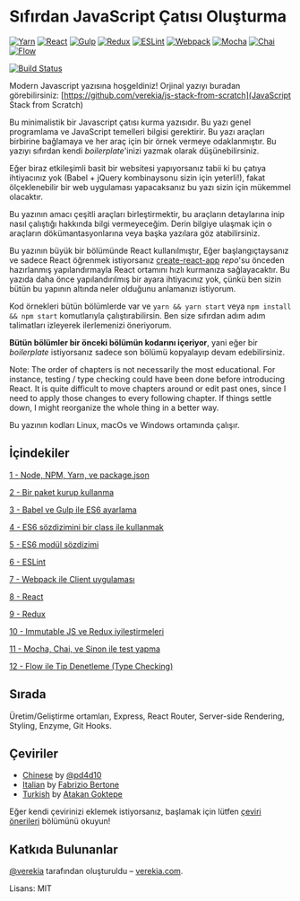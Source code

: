 # Sıfırdan JavaScript Çatısı Oluşturma

[![Yarn](/img/yarn.png)](https://yarnpkg.com/)
[![React](/img/react.png)](https://facebook.github.io/react/)
[![Gulp](/img/gulp.png)](http://gulpjs.com/)
[![Redux](/img/redux.png)](http://redux.js.org/)
[![ESLint](/img/eslint.png)](http://eslint.org/)
[![Webpack](/img/webpack.png)](https://webpack.github.io/)
[![Mocha](/img/mocha.png)](https://mochajs.org/)
[![Chai](/img/chai.png)](http://chaijs.com/)
[![Flow](/img/flow.png)](https://flowtype.org/)

[![Build Status](https://travis-ci.org/verekia/js-stack-from-scratch.svg?branch=master)](https://travis-ci.org/verekia/js-stack-from-scratch)

Modern Javascript yazısına hoşgeldiniz! Orjinal yazıyı buradan görebilirsiniz: [https://github.com/verekia/js-stack-from-scratch](JavaScript Stack from Scratch)

Bu minimalistik bir Javascript çatısı kurma yazısıdır. Bu yazı genel programlama ve JavaScript temelleri bilgisi gerektirir. Bu yazı araçları birbirine bağlamaya ve her araç için bir örnek vermeye odaklanmıştır. Bu yazıyı sıfırdan kendi *boilerplate*'inizi yazmak olarak düşünebilirsiniz.

Eğer biraz etkileşimli basit bir websitesi yapıyorsanız tabii ki bu çatıya ihtiyacınız yok (Babel + jQuery kombinaysonu sizin için yeterli!), fakat ölçeklenebilir bir web uygulaması yapacaksanız bu yazı sizin için mükemmel olacaktır.

Bu yazının amacı çeşitli araçları birleştirmektir, bu araçların detaylarına inip nasıl çalıştığı hakkında bilgi vermeyeceğim. Derin bilgiye ulaşmak için o araçların dökümantasyonlarına veya başka yazılara göz atabilirsiniz. 

Bu yazının büyük bir bölümünde React kullanılmıştır, Eğer başlangıçtaysanız ve sadece React öğrenmek istiyorsanız [create-react-app](https://github.com/facebookincubator/create-react-app) *repo*'su önceden hazırlanmış yapılandırmayla React ortamını hızlı kurmanıza sağlayacaktır. Bu yazıda daha önce yapılandırılmış bir ayara ihtiyacınız yok, çünkü ben sizin bütün bu yapının altında neler olduğunu anlamanızı istiyorum.

Kod örnekleri bütün bölümlerde var ve `yarn && yarn start` veya `npm install && npm start` komutlarıyla çalıştırabilirsin. Ben size sıfırdan adım adım talimatları izleyerek ilerlemenizi öneriyorum.

**Bütün bölümler bir önceki bölümün kodarını içeriyor**, yani eğer bir *boilerplate* istiyorsanız sadece son bölümü kopyalayıp devam edebilirsiniz. 

Note: The order of chapters is not necessarily the most educational. For instance, testing / type checking could have been done before introducing React. It is quite difficult to move chapters around or edit past ones, since I need to apply those changes to every following chapter. If things settle down, I might reorganize the whole thing in a better way.

Bu yazının kodları Linux, macOs ve Windows ortamında çalışır.

## İçindekiler

[1 - Node, NPM, Yarn, ve package.json](/tutorial/1-node-npm-yarn-package-json)

[2 - Bir paket kurup kullanma](/tutorial/2-packages)

[3 - Babel ve Gulp ile ES6 ayarlama](/tutorial/3-es6-babel-gulp)

[4 - ES6 sözdizimini bir class ile kullanmak](/tutorial/4-es6-syntax-class)

[5 - ES6 modül sözdizimi](/tutorial/5-es6-modules-syntax)

[6 - ESLint](/tutorial/6-eslint)

[7 - Webpack ile Client uygulaması](/tutorial/7-client-webpack)

[8 - React](/tutorial/8-react)

[9 - Redux](/tutorial/9-redux)

[10 - Immutable JS ve Redux iyileştirmeleri](/tutorial/10-immutable-redux-improvements)

[11 - Mocha, Chai, ve Sinon ile test yapma](/tutorial/11-testing-mocha-chai-sinon)

[12 - Flow ile Tip Denetleme (Type Checking)](/tutorial/12-flow)

## Sırada

Üretim/Geliştirme ortamları, Express, React Router, Server-side Rendering, Styling, Enzyme, Git Hooks.

## Çeviriler

- [Chinese](https://github.com/pd4d10/js-stack-from-scratch) by [@pd4d10](http://github.com/pd4d10)
- [Italian](https://github.com/fbertone/js-stack-from-scratch) by [Fabrizio Bertone](https://github.com/fbertone)
- [Turkish](https://github.com/atakangktepe/js-stack-from-scratch) by [Atakan Goktepe](https://github.com/atakangktepe)

Eğer kendi çevirinizi eklemek istiyorsanız, başlamak için lütfen [çeviri önerileri](/how-to-translate.md) bölümünü okuyun!

## Katkıda Bulunanlar

[@verekia](https://twitter.com/verekia) tarafından oluşturuldu – [verekia.com](http://verekia.com/).

Lisans: MIT
